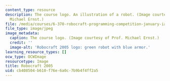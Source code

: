 ```yaml
---
content_type: resource
description: The course logo. An illustration of a robot. (Image courtesy of Prof.
  Michael Ernst.)
file: /media/courses/6-370-robocraft-programming-competition-january-iap-2005/cb408504b610f76e6a0c7b9b4f4ff2a5_6-370iap05.jpg
file_type: image/jpeg
image_metadata:
  caption: The course logo. (Image courtesy of Prof. Michael Ernst.)
  credit: ''
  image-alt: 'Robocraft 2005 logo: green robot with blue armor.'
learning_resource_types: []
ocw_type: OCWImage
resourcetype: Image
title: Robocraft 2005
uid: cb408504-b610-f76e-6a0c-7b9b4f4ff2a5
---
```

